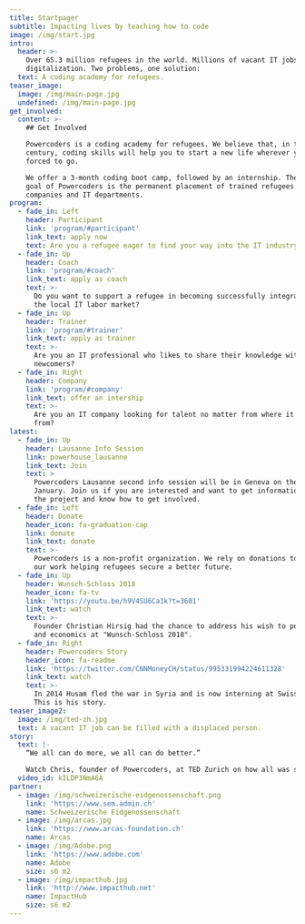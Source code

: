 ```yaml
---
title: Startpager
subtitle: Impacting lives by teaching how to code
image: /img/start.jpg
intro:
  header: >-
    Over 65.3 million refugees in the world. Millions of vacant IT jobs due to
    digitalization. Two problems, one solution:
  text: A coding academy for refugees.
teaser_image:
  image: /img/main-page.jpg
  undefined: /img/main-page.jpg
get_involved:
  content: >-
    ## Get Involved

    Powercoders is a coding academy for refugees. We believe that, in the 21st
    century, coding skills will help you to start a new life wherever you are
    forced to go.

    We offer a 3-month coding boot camp, followed by an internship. The ultimate
    goal of Powercoders is the permanent placement of trained refugees in IT
    companies and IT departments.
program:
  - fade_in: Left
    header: Participant
    link: 'program/#participant'
    link_text: apply now
    text: Are you a refugee eager to find your way into the IT industry?
  - fade_in: Up
    header: Coach
    link: 'program/#coach'
    link_text: apply as coach
    text: >-
      Do you want to support a refugee in becoming successfully integrated in
      the local IT labor market?
  - fade_in: Up
    header: Trainer
    link: 'program/#trainer'
    link_text: apply as trainer
    text: >-
      Are you an IT professional who likes to share their knowledge with
      newcomers?
  - fade_in: Right
    header: Company
    link: 'program/#company'
    link_text: offer an intership
    text: >-
      Are you an IT company looking for talent no matter from where it comes
      from?
latest:
  - fade_in: Up
    header: Lausanne Info Session
    link: powerhouse_lausanne
    link_text: Join
    text: >
      Powercoders Lausanne second info session will be in Geneva on the 28th of
      January. Join us if you are interested and want to get information about
      the project and know how to get involved.
  - fade_in: Left
    header: Donate
    header_icon: fa-graduation-cap
    link: donate
    link_text: donate
    text: >-
      Powercoders is a non-profit organization. We rely on donations to continue
      our work helping refugees secure a better future.
  - fade_in: Up
    header: Wunsch-Schloss 2018
    header_icon: fa-tv
    link: 'https://youtu.be/h9V4SU6Ca1k?t=3601'
    link_text: watch
    text: >-
      Founder Christian Hirsig had the chance to address his wish to politics
      and economics at "Wunsch-Schloss 2018".
  - fade_in: Right
    header: Powercoders Story
    header_icon: fa-readme
    link: 'https://twitter.com/CNNMoneyCH/status/995331994224611328'
    link_text: watch
    text: >-
      In 2014 Husam fled the war in Syria and is now interning at Swiss Life.
      This is his story.
teaser_image2:
  image: /img/ted-zh.jpg
  text: A vacant IT job can be filled with a displaced person.
story:
  text: |-
    “We all can do more, we all can do better.”

    Watch Chris, founder of Powercoders, at TED Zurich on how all was started.
  video_id: kILDP3NmA6A
partner:
  - image: /img/schweizerische-eidgenossenschaft.png
    link: 'https://www.sem.admin.ch'
    name: Schweizerische Eidgenossenschaft
  - image: /img/arcas.jpg
    link: 'https://www.arcas-foundation.ch'
    name: Arcas
  - image: /img/Adobe.png
    link: 'https://www.adobe.com'
    name: Adobe
    size: s6 m2
  - image: /img/impacthub.jpg
    link: 'http://www.impacthub.net'
    name: ImpactHub
    size: s6 m2
---
```


